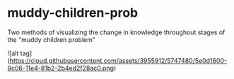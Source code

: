 # muddy-children-prob
Two methods of visualizing the change in knowledge throughout stages of the "muddy children problem"

![alt tag] (https://cloud.githubusercontent.com/assets/3955912/5747480/5e0d1600-9c06-11e4-81b2-2b4ed2f28ac0.png)
